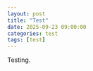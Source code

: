 ```yaml
---
layout: post
title: "Test"
date: 2025-09-23 09:00:00
categories: test
tags: [test]
---
```


Testing.